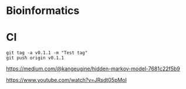 # Bioinformatics

# CI

```
git tag -a v0.1.1 -m "Test tag"
git push origin v0.1.1
```



https://medium.com/@kangeugine/hidden-markov-model-7681c22f5b9


https://www.youtube.com/watch?v=JRsdt05pMoI